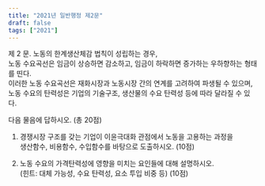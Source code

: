 ```yaml
---
title: "2021년 일반행정 제2문"
draft: false
tags: ["2021"]
---
```


제 2 문. 노동의 한계생산체감 법칙이 성립하는 경우,  
노동 수요곡선은 임금이 상승하면 감소하고, 임금이 하락하면 증가하는 우하향하는 형태를 띤다.  
이러한 노동 수요곡선은 재화시장과 노동시장 간의 연계를 고려하여 파생될 수 있으며,  
노동 수요의 탄력성은 기업의 기술구조, 생산물의 수요 탄력성 등에 따라 달라질 수 있다.

다음 물음에 답하시오. (총 20점)

1) 경쟁시장 구조를 갖는 기업이 이윤극대화 관점에서 노동을 고용하는 과정을  
생산함수, 비용함수, 수입함수를 바탕으로 도출하시오. (10점)

2) 노동 수요의 가격탄력성에 영향을 미치는 요인들에 대해 설명하시오.  
(힌트: 대체 가능성, 수요 탄력성, 요소 투입 비중 등) (10점)

